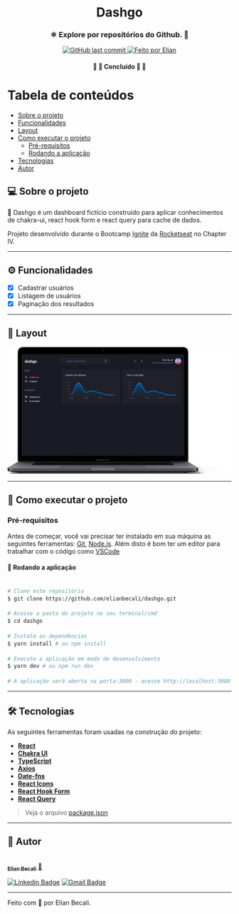 <h1 align="center">
	Dashgo
</h1>

<h3 align="center">
    ⚛ Explore por repositórios do Github. 💜
</h3>

<p align="center">

  <a href="https://github.com/elianbecali/dashgo/commits/main/">
    <img alt="GitHub last commit" src="https://img.shields.io/github/last-commit/elianbecali/dashgo?style=flat-square&">
  </a>

  <a href="https://linkedin.com/in/elianbecali">
    <img alt="Feito por Elian" src="https://img.shields.io/badge/feito%20por-Elian%20Becali-%237519C1?style=flat-square&">
  </a>


</p>

<h4 align="center">
	🚧 🚀 Concluído 🚀 🚧
</h4>

Tabela de conteúdos
=================
<!--ts-->
   * [Sobre o projeto](#-sobre-o-projeto)
   * [Funcionalidades](#%EF%B8%8F-funcionalidades)
   * [Layout](#-layout)
   * [Como executar o projeto](#-como-executar-o-projeto)
     * [Pré-requisitos](#pré-requisitos)
     * [Rodando a aplicação](#-rodando-a-aplicação)
   * [Tecnologias](#-tecnologias)
   * [Autor](#-autor)
<!--te-->


## 💻 Sobre o projeto

🧭 Dashgo é um dashboard fictício construído para aplicar conhecimentos de chakra-ui, react hook form e react query para cache de dados.

Projeto desenvolvido durante o Bootcamp [Ignite](https://rocketseat.com.br/ignite) da [Rocketseat](https://rocketseat.com.br/) no Chapter IV.

---

## ⚙️ Funcionalidades

- [x] Cadastrar usuários
- [x] Listagem de usuários
- [x] Paginação dos resultados

---

## 🎨 Layout

<p align="center" style="display: flex; align-items: flex-start; justify-content: center;">
  <img alt="dashgo" title="#dashgo" src="https://github.com/elianbecali/dashgo/blob/main/.github/Macbook-Pro.png?raw=true" />
</p>

---

## 🚀 Como executar o projeto

### Pré-requisitos

Antes de começar, você vai precisar ter instalado em sua máquina as seguintes ferramentas:
[Git](https://git-scm.com), [Node.js](https://nodejs.org/en/).
Além disto é bom ter um editor para trabalhar com o código como [VSCode](https://code.visualstudio.com/)




#### 🧭 Rodando a aplicação

```bash

# Clone este repositório
$ git clone https://github.com/elianbecali/dashgo.git

# Acesse a pasta do projeto no seu terminal/cmd
$ cd dashgo

# Instale as dependências
$ yarn install # ou npm install

# Execute a aplicação em modo de desenvolvimento
$ yarn dev # ou npm run dev

# A aplicação será aberta na porta:3000 - acesse http://localhost:3000

```

---

## 🛠 Tecnologias

As seguintes ferramentas foram usadas na construção do projeto:

-   **[React](https://reactjs.org/)**
-   **[Chakra UI](https://chakra-ui.com/)**
-   **[TypeScript](https://www.typescriptlang.org/)**
-   **[Axios](https://github.com/axios/axios)**
-   **[Date-fns](https://date-fns.org/)**
-   **[React Icons](https://react-icons.github.io/react-icons/)**
-   **[React Hook Form](https://react-hook-form.com/)**
-   **[React Query](https://react-query.tanstack.com/)**

> Veja o arquivo  [package.json](https://github.com/elianbecali/main/blob/main/package.json)

---

## 🦸 Autor

<a href="https://app.rocketseat.com.br/me/elian-carlos-becali-aguiar-1567032394">
 <img style="border-radius: 50%;" src="https://avatars.githubusercontent.com/u/54561377?v=4" width="100px;" alt=""/>
 <br />
 <sub><b>Elian Becali</b></sub></a> <a href="https://app.rocketseat.com.br/me/elian-carlos-becali-aguiar-1567032394" title="Rocketseat">🚀</a>
 <br />

[![Linkedin Badge](https://img.shields.io/badge/-Elian%20Becali-blue?style=flat-square&logo=Linkedin&logoColor=white&link=https://www.linkedin.com/in/elianbecali/)](https://www.linkedin.com/in/elianbecali/)
[![Gmail Badge](https://img.shields.io/badge/-elianbecaliaguiar@gmail.com-c14438?style=flat-square&logo=Gmail&logoColor=white&link=mailto:elianbecaliaguiar@gmail.com)](mailto:elianbecaliaguiar@gmail.com)

---

Feito com 💜 por Elian Becali.

